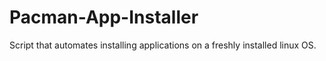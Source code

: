 # Pacman-App-Installer
Script that automates installing applications on a freshly installed linux OS.
